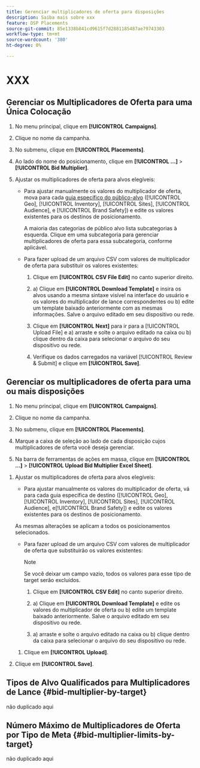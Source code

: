 ```yaml
---
title: Gerenciar multiplicadores de oferta para disposições
description: Saiba mais sobre xxx
feature: DSP Placements
source-git-commit: 85e1338b841cd9615f7d2881185487ae79743303
workflow-type: tm+mt
source-wordcount: '380'
ht-degree: 0%

---
```


# XXX

## Gerenciar os Multiplicadores de Oferta para uma Única Colocação

1. No menu principal, clique em **[!UICONTROL Campaigns]**.

1. Clique no nome da campanha.

1. No submenu, clique em **[!UICONTROL Placements]**.

1. Ao lado do nome do posicionamento, clique em  **[!UICONTROL ...]** > **[!UICONTROL Bid Multiplier]**.

1. Ajustar os multiplicadores de oferta para alvos elegíveis:

   * Para ajustar manualmente os valores do multiplicador de oferta, mova para cada [guia específico do público-alvo](#bid-multiplier-by-target) ([!UICONTROL Geo], [!UICONTROL Inventory], [!UICONTROL Sites], [!UICONTROL Audience], e [!UICONTROL Brand Safety]) e edite os valores existentes para os destinos de posicionamento.

     A maioria das categorias de público alvo lista subcategorias à esquerda. Clique em uma subcategoria para gerenciar multiplicadores de oferta para essa subcategoria, conforme aplicável.

   * Para fazer upload de um arquivo CSV com valores de multiplicador de oferta para substituir os valores existentes:

      1. Clique em **[!UICONTROL CSV File Edit]** no canto superior direito.

      1. a) Clique em **[!UICONTROL Download Template]** e insira os alvos usando a mesma sintaxe visível na interface do usuário e os valores do multiplicador de lance correspondentes ou b) edite um template baixado anteriormente com as mesmas informações. Salve o arquivo editado em seu dispositivo ou rede.

      1. Clique em **[!UICONTROL Next]** para ir para a [!UICONTROL Upload File] e a) arraste e solte o arquivo editado na caixa ou b) clique dentro da caixa para selecionar o arquivo do seu dispositivo ou rede.

      1. Verifique os dados carregados na variável [!UICONTROL Review & Submit] e clique em **[!UICONTROL Save]**.

## Gerenciar os multiplicadores de oferta para uma ou mais disposições

<!-- verify all and edit accordingly -->

1. No menu principal, clique em **[!UICONTROL Campaigns]**.

1. Clique no nome da campanha.

1. No submenu, clique em **[!UICONTROL Placements]**.

1. Marque a caixa de seleção ao lado de cada disposição cujos multiplicadores de oferta você deseja gerenciar.

1. Na barra de ferramentas de ações em massa, clique em **[!UICONTROL ...]** > **[!UICONTROL Upload Bid Multiplier Excel Sheet]**.

<!-- Check the following this functionality when available in UAT -->

1. Ajustar os multiplicadores de oferta para alvos elegíveis:

   * Para ajustar manualmente os valores do multiplicador de oferta, vá para cada guia específica de destino ([!UICONTROL Geo], [!UICONTROL Inventory], [!UICONTROL Sites], [!UICONTROL Audience], e[!UICONTROL Brand Safety]) e edite os valores existentes para os destinos de posicionamento.

   As mesmas alterações se aplicam a todos os posicionamentos selecionados.

   * Para fazer upload de um arquivo CSV com valores de multiplicador de oferta que substituirão os valores existentes:

     >[!NOTE]
     >
     >Se você deixar um campo vazio, todos os valores para esse tipo de target serão excluídos.<!-- Verify and re-word if needed. I'm not sure if you'll be able to have multiple data rows (one per placement) or if there only one data row is applicable for all. -->

      1. Clique em **[!UICONTROL CSV Edit]** no canto superior direito.

      1. a) Clique em **[!UICONTROL Download Template]** e edite os valores do multiplicador de oferta ou b) edite um template baixado anteriormente. Salve o arquivo editado em seu dispositivo ou rede.

      1. a) arraste e solte o arquivo editado na caixa ou b) clique dentro da caixa para selecionar o arquivo do seu dispositivo ou rede.

   1. Clique em **[!UICONTROL Upload]**.

1. Clique em **[!UICONTROL Save]**.

## Tipos de Alvo Qualificados para Multiplicadores de Lance {#bid-multiplier-by-target}

não duplicado aqui

## Número Máximo de Multiplicadores de Oferta por Tipo de Meta {#bid-multiplier-limits-by-target}

não duplicado aqui

<!--

>[!MORELIKETHIS]
>
>* [About Placement Management](placement-about.md)
>* [Edit Placements](placement-edit.md)
>* [View the Change Log for a Placement](placement-change-log.md)
>* [Placement Settings](placement-settings.md)
 -->
